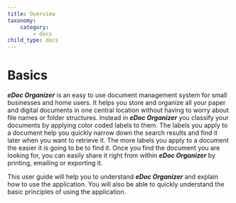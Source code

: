 ```yaml
---
title: Overview
taxonomy:
    category:
        - docs
child_type: docs
---
```



# Basics

_**eDoc Organizer**_ is an easy to use document management system for small businesses and home users. It helps you store and organize all your paper and digital documents in one central location without having to worry about file names or folder structures. Instead in _**eDoc Organizer**_ you classify your documents by applying color coded labels to them. The labels you apply to a document help you quickly narrow down the search results and find it later when you want to retrieve it. The more labels you apply to a document the easier it is going to be to find it. Once you find the document you are looking for, you can easily share it right from within _**eDoc Organizer**_ by printing, emailing or exporting it.

This user guide will help you to understand _**eDoc Organizer**_ and explain how to use the application. You will also be able to quickly understand the basic principles of using the application.